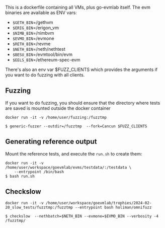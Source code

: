 This is a dockerfile containing all VMs, plus go-evmlab itself.
The evm binaries are available as ENV vars:

- `$GETH_BIN`=/gethvm
- `$ERIG_BIN`=/erigon_vm
- `$NIMB_BIN`=/nimbvm
- `$EVMO_BIN`=/evmone
- `$RETH_BIN`=/revme
- `$NETH_BIN`=/neth/nethtest
- `$BESU_BIN`=/evmtool/bin/evm
- `$EELS_BIN`=/ethereum-spec-evm

There's also an env var $FUZZ_CLIENTS which provides the arguments if you want to do fuzzing with all clients.


## Fuzzing

If you want to do fuzzing, you should ensure that the directory where tests are
saved is mounted outside the docker container

```
docker run -it -v /home/user/fuzzing:/fuzztmp

$ generic-fuzzer --outdir=/fuzztmp  --fork=Cancun $FUZZ_CLIENTS
```

## Generating reference output

Mount the reference tests, and execute the `run.sh` to create them:
```
docker run -it -v /home/user/workspace/goevmlab/evms/testdata/:/testdata \
    --entrypoint /bin/bash
$ bash run.sh

```
## Checkslow

```
docker run -it -v /home/user/workspace/goevmlab/trophies/2024-02-20_slow_tests/fuzztmp:/fuzztmp --entrypoint bash holiman/omnifuzz

$ checkslow  --nethbatch=$NETH_BIN --evmone=$EVMO_BIN --verbosity -4  /fuzztmp/
```
